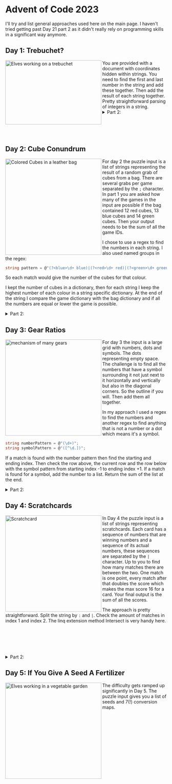 # Advent of Code 2023

I'll try and list general approaches used here on the main page.
I haven't tried getting past Day 21 part 2 as it didn't really rely on programming skills in a significant way anymore.

## Day 1: Trebuchet?

<img src="https://th.bing.com/th/id/OIG3.nT8WoCkUn7WwqEbTN0LC?pid=ImgGn" align="left" alt="Elves working on a trebuchet" height="200" width="300"/>
You are provided with a document with coordinates hidden within strings. You need to find the first and last number in the string and add these together. Then add the result of each string together. Pretty straightforward parsing of integers in a string.

<br>
<details>
  <summary>
    Part 2:
  </summary>
  In part 2 the difficulty is ramped up significantly which is a bit surprising for the first challenge of the year. Now you not only need to find integers but also the written out numbers. Same as before find the first and last in each string.

  <br>

  The best approach I came up with for part 2 was storing all possible ways of writing a number (digit and text) in a dictionary  
  and just look for the first and last index of each key. <br>
  Store any found numbers in another dictionary which holds the keys and their indices.  
  Then determine the numbers with the absolute first and last index and add those to the total answer.
</details>

<br><br><br>

## Day 2: Cube Conundrum

<img src="https://th.bing.com/th/id/OIG2.jyPIlxv61FKwd5RahFEa?pid=ImgGn" align="left" alt="Colored Cubes in a leather bag" height="300" width="300"/>

For day 2 the puzzle input is a list of strings representing the result of a random grab of cubes from a bag. There are several grabs per game separated by the `;` character. In part 1 you are asked how many of the games in the input are possible if the bag contained 12 red cubes, 13 blue cubes and 14 green cubes. Then your output needs to be the sum of all the game IDs.

I chose to use a regex to find the numbers in each string. I also used named groups in the regex:

```C#
string pattern = @"(?<blue>\d+ blue)|(?<red>\d+ red)|(?<green>\d+ green)";
```

So each match would give the number of the cubes for that colour.

I kept the number of cubes in a dictionary, then for each string I keep the highest number of each colour in a string specific dictionary. At the end of the string I compare the game dictionary with the bag dictionary and if all the numbers are equal or lower the game is possible.

<details>
  <summary>
  Part 2:
  </summary>
  Now you are asked to find the minimum number of cubes of each colour that could have been in the bag and the game would still have been possible. You are then to multiply those numbers together which will represent the power of that game's set. Your final output is the sum of all the powers.

<br>

  The approach is basically the same here except that you don't need to compare to the bag dictionary anymore, of course. But the regex approach is still valid. Just update the dictionary if the current match is higher than the current value and you'll get the correct result.
</details>

## Day 3: Gear Ratios

<img src="https://th.bing.com/th/id/OIG2.DtgehU7iQSa2CiWxPYS7?w=1024&h=1024&rs=1&pid=ImgDetMain" align="left" alt="mechanism of many gears" height="300" width="300"/>

For day 3 the input is a large grid with numbers, dots and symbols. The dots representing empty space. The challenge is to find all the numbers that have a symbol surrounding it not just next to it horizontally and vertically but also in the diagonal corners. So the outline if you will. Then add them all together.

In my approach I used a regex to find the numbers and another regex to find anything that is not a number or a dot which means it's a symbol.

```C#
string numberPattern = @"(\d+)";
string symbolPattern = @"([^\d.])";
```

If a match is found with the number pattern then find the starting and ending index. Then check the row above, the current row and the row below with the symbol pattern from starting index -1 to ending index +1. If a match is found for a symbol, add the number to a list. Return the sum of the list at the end.

<details>
  <summary>
  Part 2:
  </summary>
In part 2 the rules are entirely different. Now we know that any * is a gear but only if it is surrounded by two separate numbers. A gear ratio is calculated by multiplying those two numbers. Your final output has to be the sum of all these gear ratios.

So obviously my symbol pattern is no longer valid and I am using a pattern that finds * instead:

```C#
string gearPattern = @"(\*)";
```

This is not as straightforward a flipping around of the challenge as it seems at first glance. The number can start further away from the * but its last digit could still be a neighbour of *. So I ended up just checking the entire rows for numbers and checking if any of them had an index that neighbours the *. If there were two number matches then I would add the product of those two numbers to the list and return the sum of the list at the end.
</details>

## Day 4: Scratchcards

<img src="https://th.bing.com/th/id/OIG2.3i7J2ifdnhfPD90FnLd0?pid=ImgGn" align="left" alt="Scratchcard" height="300" width="300"/>

In Day 4 the puzzle input is a list of strings representing scratchcards. Each card has a sequence of numbers that are winning numbers and a sequence of its actual numbers, these sequences are separated by the `|` character. Up to you to find how many matches there are between the two. One match is one point, every match after that doubles the score which makes the max score 16 for a card. Your final output is the sum of all the scores.

The approach is pretty straightforward. Split the string by `:` and `|`. Check the amount of matches in index 1 and index 2. The linq extension method Intersect is very handy here. 

<br><br><br><br>

<details>
  <summary>
  Part 2:
  </summary>
For part 2 we need to apply a ridiculous snowball effect. The scratch cards are not winning you points, the reward is an extra copy of the scratch cards below it in the input. Five winning numbers means an extra copy of all five cards following the current one. So you will get dozens of cards which in turn will win hundreds of cards. You need to calculate how many scratch card you will end up with in total.

<br>

I decided to use an array that keeps track of the copies of each card. Use a for loop to add copies for the value of the current index.
</details>

## Day 5: If You Give A Seed A Fertilizer

<img src="https://th.bing.com/th/id/OIG3.aRkqKrK94XeuTvlaijEN?pid=ImgGn" align="left" alt="Elves working in a vegetable garden" height="300" width="300"/>

The difficulty gets ramped up significantly in Day 5. The puzzle input gives you a list of seeds and 7(!) conversion maps. 

